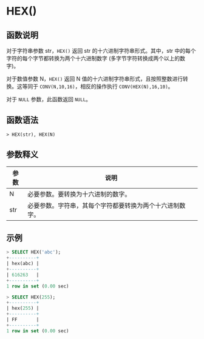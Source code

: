# **HEX()**

## **函数说明**

对于字符串参数 str，`HEX()` 返回 str 的十六进制字符串形式。其中，str 中的每个字符的每个字节都转换为两个十六进制数字 (多字节字符转换成两个以上的数字)。

对于数值参数 N，`HEX()` 返回 N 值的十六进制字符串形式，且按照整数进行转换。这等同于 `CONV(N,10,16)`，相反的操作执行 `CONV(HEX(N),16,10)`。

对于 `NULL` 参数，此函数返回 `NULL`。

## **函数语法**

```
> HEX(str), HEX(N)
```

## **参数释义**

|  参数   | 说明 |
|  ----  | ----  |
| N | 必要参数。要转换为十六进制的数字。 |
| str | 必要参数。字符串，其每个字符都要转换为两个十六进制数字。 |

## **示例**

```SQL
> SELECT HEX('abc');
+----------+
| hex(abc) |
+----------+
| 616263   |
+----------+
1 row in set (0.00 sec)

> SELECT HEX(255);
+----------+
| hex(255) |
+----------+
| FF       |
+----------+
1 row in set (0.00 sec)
```
